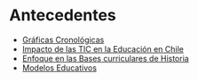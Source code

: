 # Antecedentes

- [Gráficas Cronológicas](part1/graficasmd.md)
- [Impacto de las TIC en la Educación en Chile](part1/impactoticmd.md)
- [Enfoque en las Bases curriculares de Historia](part1/enfoquemd.md)
- [Modelos Educativos](part1/modelosmdmd.md)
